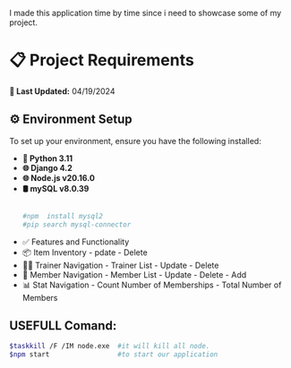

I made this application time by time since i need to showcase some of my project. 

# 📋 Project Requirements

**🔄 Last Updated:** 04/19/2024

## ⚙️ Environment Setup

To set up your environment, ensure you have the following installed:

- **🐍 Python 3.11**
- **🌐 Django 4.2**
- **🌐 Node.js v20.16.0**
- **🛢  mySQL v8.0.39**
  ```bash
  
  #npm  install mysql2
  #pip search mysql-connector

- ✅ Features and Functionality
-  📦 Item Inventory - pdate - Delete
- 🏋️‍♂️ Trainer Navigation - Trainer List - Update - Delete
- 👥 Member Navigation - Member List - Update - Delete -  Add
- 📊 Stat Navigation - Count Number of Memberships - Total Number of Members

## USEFULL Comand:
  ```bash
  $taskkill /F /IM node.exe  #it will kill all node.
  $npm start                 #to start our application
